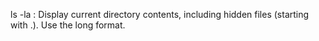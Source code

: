 ls -la : Display current directory contents, including hidden files (starting with .). Use the long format.
